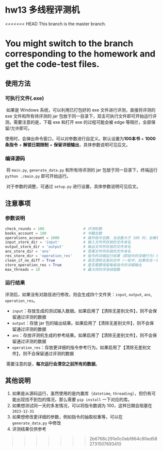 # hw13 多线程评测机

<<<<<<< HEAD
This branch is the master branch.

You might **switch to the branch** corresponding to the homework and get the code-test files.
=======
 

## 使用方法

### 可执行文件(.exe)

​		如果是 Windows 系统，可以利用已打包好的 exe 文件进行评测，直接将评测的 exe 文件和所有待评测的 jar 包放于同一目录下，双击可执行文件即可开始运行评测。需要注意的是，下载 exe 和打开 exe 的过程可能会被 edge 等阻拦，全部保留/允许即可。

​		使用时，会弹出命令窗口，可以对参数进行自定义。默认设置为**100本书** + **1000条指令** + **解锁日期限制** + **保留详细输出**，具体参数说明可见后文。

### 编译源码

​		将 `main.py`, `generate_data.py` 和所有待评测的 jar 包放于同一目录下，终端运行 `python ./main.py` 即可开始运行。

​		对于参数的调整，可通过 `setup.py` 进行设置，具体参数说明可见后文。



## 注意事项

### 参数说明

```python
check_rounds = 100                  # 评测轮数
books_account = 100                 # 书籍总数
operations_account = 1000           # 操作指令总数，当总数大于 100 时，会解锁日期限制（超过 2023-12-31）
input_store_dir = 'input'           # 输入文件所存放的文件夹名
output_store_dir = 'output'         # 输出文件所存放的文件夹名
ans_store_dir = 'ans'               # 答案文件所存放的文件夹名
res_store_dir = 'operation_res'     # 指令的详细运行结果（即指令的详细行为）所存放的文件夹名
clean_if_no_diff = True             # 是否清除无差别文件（一轮中，如果存在一份文件有差异，就认为“有差别”）
store_operation_res = True          # 是否需要保留每条指令的详细输出
max_threads = 10                    # 最大同时评测线程数
```

### 运行结果

​		评测后，如果没有对路径进行修改，则会生成四个文件夹：`input`, `output`, `ans`, `operation_res`。

- `input`：存放生成的测试输入数据。如果启用了【清除无差别文件】，则不会保留通过评测的数据
- `output`：存放 jar 包的输出结果。如果启用了【清除无差别文件】，则不会保留通过评测的数据
- `ans`：存放评测机生成的参考结果。如果启用了【清除无差别文件】，则不会保留通过评测的数据
- `operation_res`：存放更详细的指令参考行为。如果启用了【清除无差别文件】，则不会保留通过评测的数据

​		需要注意的是，**每次运行会清空之前所有的数据**。



## 其他说明

1. 如果是从源码运行，虽然使用的是内置库（`datetime`, `threading`），但仍有可能出现找不到包的情况，那么需要 `pip install` 一下对应的库。
2. 如果想测试同一天的多发情况，可以将指令数调为 100，这样日期会阻塞在 `2023-12-31`
3. 如果想修改更详细的参数，例如指令的抽取权重等，可以在 `generate_data.py` 中修改
4. 评测结果仅供参考
>>>>>>> 2b6768c291e0c0ebf864c90ed582731507693410
